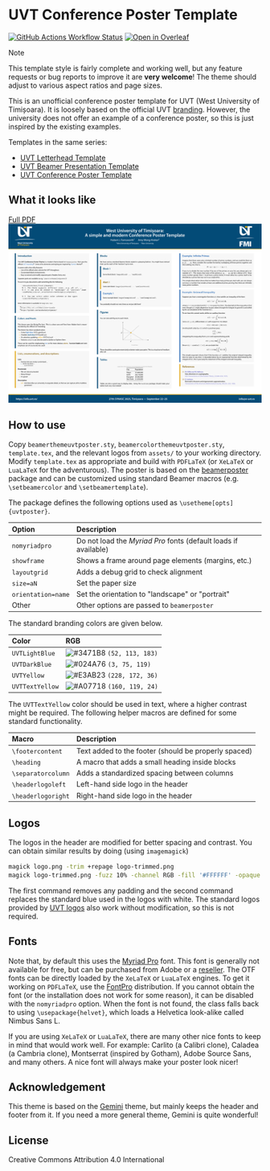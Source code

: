 # UVT Conference Poster Template

[![GitHub Actions Workflow Status](https://github.com/alexfikl/uvt-poster/actions/workflows/ci.yml/badge.svg)](https://github.com/alexfikl/uvt-poster/actions/workflows/ci.yml)
[![Open in Overleaf](https://img.shields.io/static/v1?label=LaTeX&message=Open-in-Overleaf&color=47a141&style=flat&logo=overleaf)](https://www.overleaf.com/docs?snip_uri=https://github.com/alexfikl/uvt-poster/archive/refs/heads/main.zip)

> [!NOTE]
> This template style is fairly complete and working well, but any feature requests
> or bug reports to improve it are **very welcome**! The theme should adjust to
> various aspect ratios and page sizes.

This is an unofficial conference poster template for UVT (West University of Timișoara).
It is loosely based on the official UVT [branding](https://dci.uvt.ro/identitate-vizuala).
However, the university does not offer an example of a conference poster, so this is
just inspired by the existing examples.

Templates in the same series:
* [UVT Letterhead Template](https://github.com/alexfikl/uvt-letterhead)
* [UVT Beamer Presentation Template](https://github.com/alexfikl/uvt-beamer)
* [UVT Conference Poster Template](https://github.com/alexfikl/uvt-poster)

## What it looks like

[Full PDF](template.pdf)
![template](assets/template.png "template")

## How to use

Copy `beamerthemeuvtposter.sty`, `beamercolorthemeuvtposter.sty`, `template.tex`,
and the relevant logos from `assets/` to your working directory. Modify
`template.tex` as appropriate and build with `PDFLaTeX` (or `XeLaTeX` or `LuaLaTeX`
for the adventurous). The poster is based on the [beamerposter](https://github.com/deselaers/latex-beamerposter)
package and can be customized using standard Beamer macros (e.g. `\setbeamercolor`
and `\setbeamertemplate`).

The package defines the following options used as `\usetheme[opts]{uvtposter}`.

| Option                            | Description                           |
| :-                                | :-                                    |
| `nomyriadpro`                     | Do not load the *Myriad Pro* fonts (default loads if available) |
| `showframe`                       | Shows a frame around page elements (margins, etc.) |
| `layoutgrid`                      | Adds a debug grid to check alignment  |
| `size=aN`                         | Set the paper size                    |
| `orientation=name`                | Set the orientation to "landscape" or "portrait" |
| Other                             | Other options are passed to `beamerposter` |

The standard branding colors are given below.

| Color                             | RGB
| :-                                | :-
| `UVTLightBlue`                    | ![#3471B8](https://placehold.co/15x15/3471B8/3471B8.png) `(52, 113, 183)` |
| `UVTDarkBlue`                     | ![#024A76](https://placehold.co/15x15/024A76/024A76.png) `(3, 75, 119)`   |
| `UVTYellow`                       | ![#E3AB23](https://placehold.co/15x15/E3AB23/E3AB23.png) `(228, 172, 36)` |
| `UVTTextYellow`                       | ![#A07718](https://placehold.co/15x15/A07718/A07718.png) `(160, 119, 24)` |

The `UVTTextYellow` color should be used in text, where a higher contrast might be
required. The following helper macros are defined for some standard functionality.

| Macro                             | Description                           |
| :-                                | :-                                    |
| `\footercontent`                  | Text added to the footer (should be properly spaced) |
| `\heading`                        | A macro that adds a small heading inside blocks |
| `\separatorcolumn`                | Adds a standardized spacing between columns |
| `\headerlogoleft`                 | Left-hand side logo in the header     |
| `\headerlogoright`                | Right-hand side logo in the header    |

## Logos

The logos in the header are modified for better spacing and contrast. You can
obtain similar results by doing (using `imagemagick`)
```bash
magick logo.png -trim +repage logo-trimmed.png
magick logo-trimmed.png -fuzz 10% -channel RGB -fill '#FFFFFF' -opaque '#306BB3' logo.png
```

The first command removes any padding and the second command replaces the standard
blue used in the logos with white. The standard logos provided by
[UVT logos](https://dci.uvt.ro/identitate-vizuala/) also work without modification,
so this is not required.

## Fonts

Note that, by default this uses the [Myriad Pro](https://fonts.adobe.com/fonts/myriad)
font. This font is generally not available for free, but can be purchased from
Adobe or a [reseller](https://www.fontspring.com/fonts/adobe/myriad-pro). The
OTF fonts can be directly loaded by the `XeLaTeX` or `LuaLaTeX` engines. To
get it working on `PDFLaTeX`, use the [FontPro](https://github.com/sebschub/FontPro)
distribution. If you cannot obtain the font (or the installation does not work
for some reason), it can be disabled with the `nomyriadpro` option. When the font
is not found, the class falls back to using `\usepackage{helvet}`, which loads a
Helvetica look-alike called Nimbus Sans L.

If you are using `XeLaTeX` or `LuaLaTeX`, there are many other nice fonts to
keep in mind that would work well. For example: Carlito (a Calibri clone),
Caladea (a Cambria clone), Montserrat (inspired by Gotham), Adobe Source Sans,
and many others. A nice font will always make your poster look nicer!

## Acknowledgement

This theme is based on the [Gemini](https://github.com/anishathalye/gemini/)
theme, but mainly keeps the header and footer from it. If you need a more general
theme, Gemini is quite wonderful!

## License

Creative Commons Attribution 4.0 International
